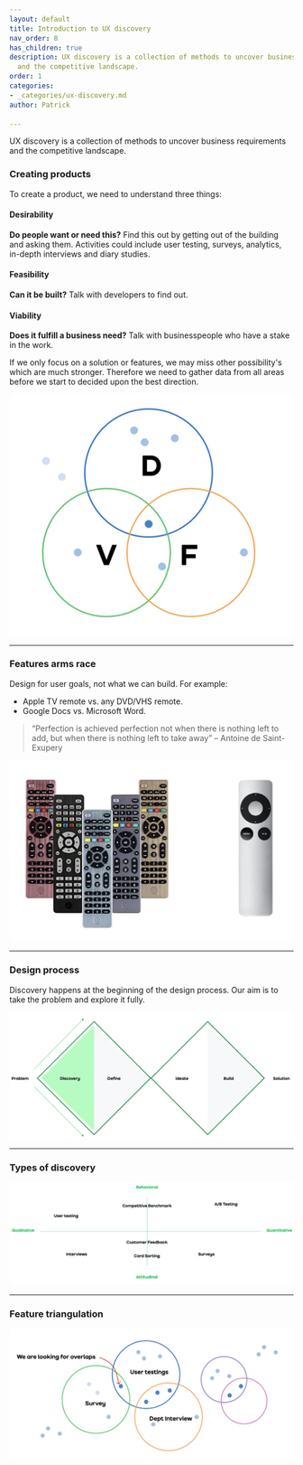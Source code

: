 ```yaml
---
layout: default
title: Introduction to UX discovery
nav_order: 8
has_children: true
description: UX discovery is a collection of methods to uncover business requirements
  and the competitive landscape.
order: 1
categories:
- _categories/ux-discovery.md
author: Patrick

---
```

UX discovery is a collection of methods to uncover business requirements and the competitive landscape.

### Creating products

To create a product, we need to understand three things:

#### Desirability

**Do people want or need this?** Find this out by getting out of the building and asking them. Activities could include user testing, surveys, analytics, in-depth interviews and diary studies.

#### Feasibility

**Can it be built?** Talk with developers to find out.

#### Viability

**Does it fulfill a business need?** Talk with businesspeople who have a stake in the work.

If we only focus on a solution or features, we may miss other possibility's which are much stronger. Therefore we need to gather data from all areas before we start to decided upon the best direction.

![Product design venn](/assets/product-design.png)

***

### Features arms race

Design for user goals, not what we can build. For example:

* Apple TV remote vs. any DVD/VHS remote.
* Google Docs vs. Microsoft Word.

> “Perfection is achieved perfection not when there is nothing left to add, but when there is nothing left to take away” – Antoine de Saint-Exupery

![Example remote controls](/assets/remotes.png)

***

### Design process

Discovery happens at the beginning of the design process. Our aim is to take the problem and explore it fully.

![Discovery](/assets/dd.png)

***

### Types of discovery

![Discovery](/assets/discovery.png)

***

### Feature triangulation

![Discovery](/assets/triangulation.png)
